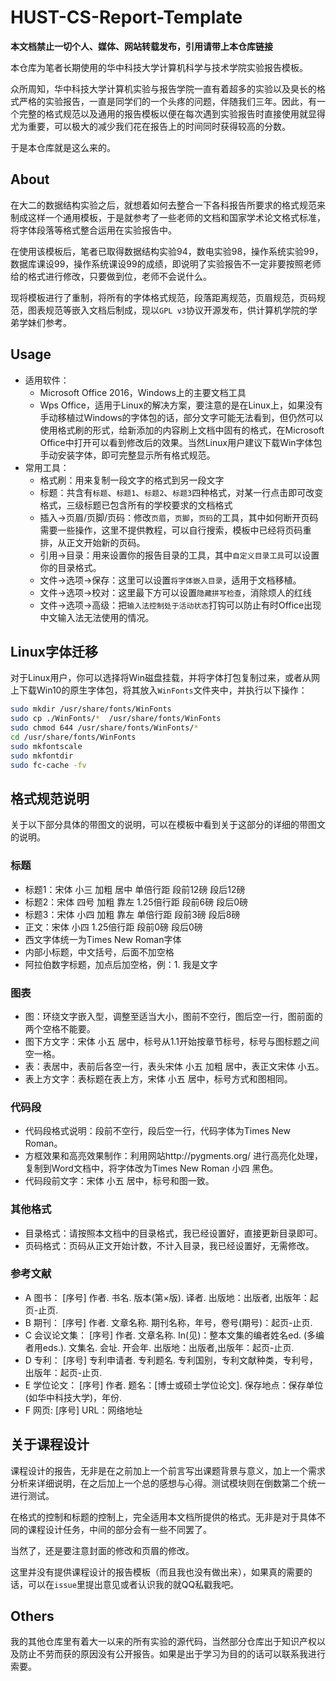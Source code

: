 # HUST-CS-Report-Template

**本文档禁止一切个人、媒体、网站转载发布，引用请带上本仓库链接**

本仓库为笔者长期使用的华中科技大学计算机科学与技术学院实验报告模板。

众所周知，华中科技大学计算机实验与报告学院一直有着超多的实验以及臭长的格式严格的实验报告，一直是同学们的一个头疼的问题，伴随我们三年。因此，有一个完整的格式规范以及通用的报告模板以便在每次遇到实验报告时直接使用就显得尤为重要，可以极大的减少我们花在报告上的时间同时获得较高的分数。

于是本仓库就是这么来的。

## About

在大二的数据结构实验之后，就想着如何去整合一下各科报告所要求的格式规范来制成这样一个通用模板，于是就参考了一些老师的文档和国家学术论文格式标准，将字体段落等格式整合运用在实验报告中。

在使用该模板后，笔者已取得数据结构实验94，数电实验98，操作系统实验99，数据库课设99，操作系统课设99的成绩，即说明了实验报告不一定非要按照老师给的格式进行修改，只要做到位，老师不会说什么。

现将模板进行了重制，将所有的字体格式规范，段落距离规范，页眉规范，页码规范，图表规范等嵌入文档后制成，现以`GPL v3`协议开源发布，供计算机学院的学弟学妹们参考。

## Usage

* 适用软件：
  * Microsoft Office 2016，Windows上的主要文档工具
  * Wps Office，适用于Linux的解决方案，要注意的是在Linux上，如果没有手动移植过Windows的字体包的话，部分文字可能无法看到，但仍然可以使用格式刷的形式，给新添加的内容刷上文档中固有的格式，在Microsoft Office中打开可以看到修改后的效果。当然Linux用户建议下载Win字体包手动安装字体，即可完整显示所有格式规范。
* 常用工具：
  * 格式刷：用来复制一段文字的格式到另一段文字
  * 标题：共含有`标题`、`标题1`、`标题2`、`标题3`四种格式，对某一行点击即可改变格式，三级标题已包含所有的学校要求的文档格式
  * 插入->页眉/页脚/页码：修改`页眉`，`页脚`，`页码`的工具，其中如何断开页码需要一些操作，这里不提供教程，可以自行搜索，模板中已经将页码重排，从正文开始新的页码。
  * 引用->目录：用来设置你的报告目录的工具，其中`自定义目录工具`可以设置你的目录格式。
  * 文件->选项->保存：这里可以设置`将字体嵌入目录`，适用于文档移植。
  * 文件->选项->校对：这里最下方可以设置`隐藏拼写检查`，消除烦人的红线
  * 文件->选项->高级：把`输入法控制处于活动状态`打钩可以防止有时Office出现中文输入法无法使用的情况。

## Linux字体迁移

对于Linux用户，你可以选择将Win磁盘挂载，并将字体打包复制过来，或者从网上下载Win10的原生字体包，将其放入`WinFonts`文件夹中，并执行以下操作：

```sh
sudo mkdir /usr/share/fonts/WinFonts
sudo cp ./WinFonts/*  /usr/share/fonts/WinFonts
sudo chmod 644 /usr/share/fonts/WinFonts/*
cd /usr/share/fonts/WinFonts
sudo mkfontscale
sudo mkfontdir
sudo fc-cache -fv
```

## 格式规范说明

关于以下部分具体的带图文的说明，可以在模板中看到关于这部分的详细的带图文的说明。

### 标题
* 标题1：宋体 小三 加粗 居中 单倍行距 段前12磅 段后12磅
* 标题2：宋体 四号 加粗 靠左 1.25倍行距 段前6磅 段后0磅
* 标题3：宋体 小四 加粗 靠左 单倍行距 段前3磅 段后8磅
* 正文：宋体 小四 1.25倍行距 段前0磅 段后0磅
* 西文字体统一为Times New Roman字体
* 内部小标题，中文括号，后面不加空格
* 阿拉伯数字标题，加点后加空格，例：1. 我是文字

### 图表

* 图：环绕文字嵌入型，调整至适当大小，图前不空行，图后空一行，图前面的两个空格不能要。
* 图下方文字：宋体 小五 居中，标号从1.1开始按章节标号，标号与图标题之间空一格。
* 表：表居中，表前后各空一行，表头宋体 小五 加粗 居中，表正文宋体 小五。
* 表上方文字：表标题在表上方，宋体 小五 居中，标号方式和图相同。


### 代码段

* 代码段格式说明：段前不空行，段后空一行，代码字体为Times New Roman。
* 方框效果和高亮效果制作：利用网站http://pygments.org/ 进行高亮化处理，复制到Word文档中，将字体改为Times New Roman 小四 黑色。
* 代码段前文字：宋体 小五 居中，标号和图一致。

### 其他格式

* 目录格式：请按照本文档中的目录格式，我已经设置好，直接更新目录即可。
* 页码格式：页码从正文开始计数，不计入目录，我已经设置好，无需修改。

### 参考文献

* A 图书：
[序号]  作者. 书名. 版本(第×版). 译者. 出版地：出版者, 出版年：起页-止页.
* B 期刊：
[序号]  作者. 文章名称. 期刊名称，年号，卷号(期号)：起页-止页.
* C 会议论文集：
[序号]  作者. 文章名称. In(见)：整本文集的编者姓名ed. (多编者用eds.). 文集名. 会址. 开会年. 出版地：出版者,出版年：起页-止页.
* D 专利：
[序号]  专利申请者. 专利题名. 专利国别，专利文献种类，专利号，出版年：起页-止页.
* E 学位论文：
[序号]  作者. 题名：[博士或硕士学位论文]. 保存地点：保存单位(如华中科技大学)，年份.
* F 网页:
[序号]  URL：网络地址

## 关于课程设计

课程设计的报告，无非是在之前加上一个前言写出课题背景与意义，加上一个需求分析来详细说明，在之后加上一个总的感想与心得。测试模块则在倒数第二个统一进行测试。

在格式的控制和标题的控制上，完全适用本文档所提供的格式。无非是对于具体不同的课程设计任务，中间的部分会有一些不同罢了。

当然了，还是要注意封面的修改和页眉的修改。

这里并没有提供课程设计的报告模板（而且我也没有做出来），如果真的需要的话，可以在`issue`里提出意见或者认识我的就QQ私戳我吧。

## Others

我的其他仓库里有着大一以来的所有实验的源代码，当然部分仓库出于知识产权以及防止不劳而获的原因没有公开报告。如果是出于学习为目的的话可以联系我进行索要。
